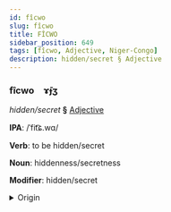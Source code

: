 ```yaml
---
id: fîcwo
slug: fîcwo
title: FÎCWO
sidebar_position: 649
tags: [fîcwo, Adjective, Niger-Congo]
description: hidden/secret § Adjective
---
```


### fîcwo&emsp;<span kind="abugida">ɤ̄ɟʒ</span>

*hidden/secret* **§** [Adjective](../../tags/Adjective)

**IPA**: /ˈfit͡ɕ.wɑ/

**Verb**: to be hidden/secret

**Noun**: hiddenness/secretness

**Modifier**: hidden/secret

<details>
    <summary>Origin</summary>
    Swahili -ficha <br/>
    <em>Niger-Congo Language Family</em>
</details>